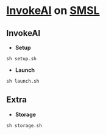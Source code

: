 # [InvokeAI](https://github.com/invoke-ai/InvokeAI) on [SMSL](https://studiolab.sagemaker.aws)

## InvokeAI
* **Setup**
```
sh setup.sh
```
* **Launch**
```
sh launch.sh
```

## Extra
* **Storage**
```
sh storage.sh
```

